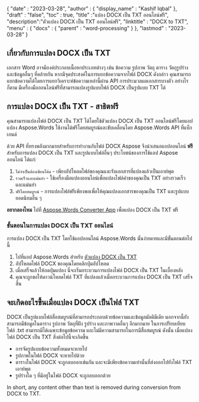 {
  "date" : "2023-03-28",
  "author" : {
    "display_name" : "Kashif Iqbal"
},
  "draft" : "false",
  "toc" : true,
  "title" :"แปลง DOCX เป็น TXT ออนไลน์ฟรี",
  "description":"ตัวแปลง DOCX เป็น TXT ออนไลน์ฟรี",
  "linktitle" : "DOCX to TXT",
  "menu" : {
    "docs" : {
      "parent" : "word-processing"
}
},
  "lastmod" : "2023-03-28"
}

## เกี่ยวกับการแปลง DOCX เป็น TXT

เอกสาร Word อาจมีองค์ประกอบเนื้อหาประเภทต่างๆ เช่น ข้อความ รูปภาพ วัตถุ ตาราง วัตถุรูปร่าง และข้อมูลอื่นๆ ที่คล้ายกัน หากมีจุดประสงค์ในการแยกข้อความจากไฟล์ DOCX ดังกล่าว คุณสามารถแยกข้อความได้โดยการแยกวิเคราะห์ข้อความเหล่านี้ผ่าน API การประมวลผลเอกสารบางตัว อย่างไรก็ตาม มีเครื่องมือออนไลน์ฟรีที่สามารถแปลงรูปแบบไฟล์ DOCX เป็นรูปแบบ TXT ได้

## การแปลง DOCX เป็น TXT - สาธิตฟรี

คุณสามารถแปลงไฟล์ DOCX เป็น TXT ได้โดยใช้ตัวแปลง DOCX เป็น TXT ออนไลน์ฟรีโดยแอปแปลง Aspose.Words ใช้งานได้ฟรีโดยสมบูรณ์และขับเคลื่อนโดย Aspose.Words API ที่แบ็กเอนด์

ด้วย API ที่ทรงพลังมากมายสำหรับการทำงานกับไฟล์ DOCX Aspose จึงนำเสนอแอปออนไลน์ **ฟรี** สำหรับการแปลง DOCX เป็น TXT และรูปแบบไฟล์อื่นๆ ประโยชน์ของการใช้แอป Aspose ออนไลน์ ได้แก่:

1. `ไม่จำเป็นต้องเขียนโค้ด` - เพียงอัปโหลดไฟล์ของคุณและรับเอกสารที่แปลงแล้วเป็นเอาท์พุต
1. `รวดเร็วและแม่นยำ` - ใช้เครื่องมือแปลงออนไลน์เพื่อแปลงไฟล์คำของคุณเป็น TXT อย่างรวดเร็วและแม่นยำ
1. `ฟรีโดยสมบูรณ์` - การแปลงไฟล์ฟรีเพียงพอเพื่อให้คุณแปลงเอกสารของคุณเป็น TXT และรูปแบบยอดนิยมอื่น ๆ

**อยากลองไหม** ไปที่ [Aspose.Words Converter App](https://products.aspose.app/words/conversion/docx-to-txt) เพื่อแปลง DOCX เป็น TXT ฟรี

### ขั้นตอนในการแปลง DOCX เป็น TXT ออนไลน์

การแปลง DOCX เป็น TXT โดยใช้แอปออนไลน์ Aspose.Words นั้นง่ายดายและมีขั้นตอนต่อไปนี้

1. ไปที่แอป Aspose.Words สำหรับ [ตัวแปลง DOCX เป็น TXT](https://products.aspose.app/words/conversion/docx-to-txt)
1. อัปโหลดไฟล์ DOCX ของคุณโดยคลิกปุ่มอัปโหลด
1. เมื่อเสร็จแล้วให้กดปุ่มแปลง นี่จะเริ่มกระบวนการแปลงไฟล์ DOCX เป็น TXT ในเบื้องหลัง
1. คุณจะถูกขอให้ดาวน์โหลดไฟล์ TXT ที่แปลงแล้วเมื่อกระบวนการแปลง DOCX เป็น TXT เสร็จสิ้น

## จะเกิดอะไรขึ้นเมื่อแปลง DOCX เป็นไฟล์ TXT

DOCX เป็นรูปแบบไฟล์สื่อสมบูรณ์ที่สามารถประกอบด้วยข้อความและข้อมูลมัลติมีเดีย นอกจากนี้ยังสามารถมีข้อมูลในตาราง รูปภาพ วัตถุที่ฝัง รูปร่าง และภาพวาดอื่นๆ อีกมากมาย ในการเปรียบเทียบ ไฟล์ .txt สามารถมีได้เฉพาะข้อมูลข้อความ และไม่มีความสามารถในการมีสื่อสมบูรณ์ ดังนั้น เมื่อแปลงไฟล์ DOCX เป็น TXT สิ่งต่อไปนี้จะเกิดขึ้น

* การจัดรูปแบบข้อความทั้งหมดจะหายไป
* รูปภาพในไฟล์ DOCX จะหายไปด้วย
* ตารางในไฟล์ DOCX จะถูกลบออกเช่นกัน และจะมีเพียงข้อความเท่านั้นที่ส่งออกไปยังไฟล์ TXT เอาท์พุต
* รูปร่างใด ๆ ที่มีอยู่ในไฟล์ DOCX จะถูกลบออกด้วย

In short, any content other than text is removed during conversion from DOCX to TXT.
